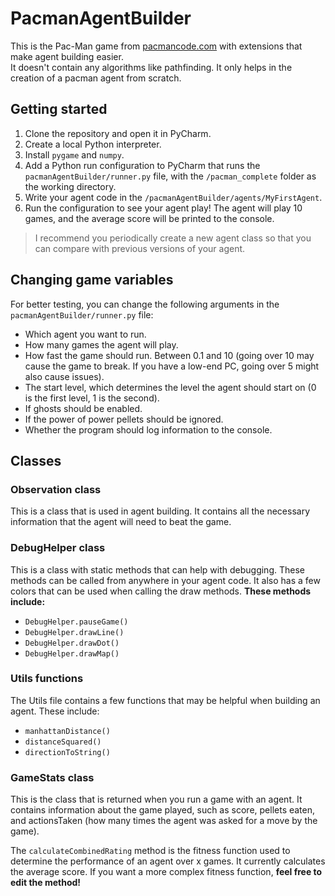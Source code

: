 # PacmanAgentBuilder
This is the Pac-Man game from [pacmancode.com](https://pacmancode.com/) with extensions that make agent building easier. \
It doesn't contain any algorithms like pathfinding. It only helps in the creation of a pacman agent from scratch.

## Getting started
1. Clone the repository and open it in PyCharm.
2. Create a local Python interpreter.
3. Install `pygame` and `numpy`.
4. Add a Python run configuration to PyCharm that runs the `pacmanAgentBuilder/runner.py` file, with the `/pacman_complete` folder as the working directory.
5. Write your agent code in the `/pacmanAgentBuilder/agents/MyFirstAgent`.
6. Run the configuration to see your agent play! The agent will play 10 games, and the average score will be printed to the console.

> I recommend you periodically create a new agent class so that you can compare with previous versions of your agent.

## Changing game variables
For better testing, you can change the following arguments in the `pacmanAgentBuilder/runner.py` file:
- Which agent you want to run.
- How many games the agent will play.
- How fast the game should run. Between 0.1 and 10 (going over 10 may cause the game to break. If you have a low-end PC, going over 5 might also cause issues).
- The start level, which determines the level the agent should start on (0 is the first level, 1 is the second).
- If ghosts should be enabled.
- If the power of power pellets should be ignored.
- Whether the program should log information to the console.

## Classes
### Observation class
This is a class that is used in agent building.
It contains all the necessary information that the agent will need to beat the game.

### DebugHelper class
This is a class with static methods that can help with debugging. These methods can be called from anywhere in your agent code. It also has a few colors that can be used when calling the draw methods.
**These methods include:**
- `DebugHelper.pauseGame()`
- `DebugHelper.drawLine()`
- `DebugHelper.drawDot()`
- `DebugHelper.drawMap()`

### Utils functions
The Utils file contains a few functions that may be helpful when building an agent. These include:
- `manhattanDistance()`
- `distanceSquared()`
- `directionToString()`

### GameStats class
This is the class that is returned when you run a game with an agent. It contains information about the game played, such as score, pellets eaten, and actionsTaken (how many times the agent was asked for a move by the game).

The `calculateCombinedRating` method is the fitness function used to determine the performance of an agent over x games. It currently calculates the average score. If you want a more complex fitness function, **feel free to edit the method!**
